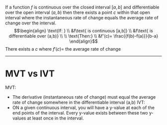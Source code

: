 If a function $f$ is continuous over the closed interval $[a,b]$ and differentiable over the open interval $(a,b)$ then there exists a point $c$ within that open interval where the instantaneous rate of change equals the average rate of change over the interval.
$$\begin{align}
\text{If: } \\
&f\text{ is continuous [a,b]} \\
&f\text{ is differentiable over (a,b)} \\ \\
\text{Then:} \\
&f'(c)= \frac{{f(b)-f(a)}}{b-a}
\end{align}$$
There exists a $c$ where $f'(c)=$ the average rate of change

---

# MVT vs IVT
MVT:
- The derivative (instantaneous rate of change) must equal the average rate of change somewhere in the differentiable interval (a,b)
IVT:
- ON a given continuous interval, you will have a y-value at each of the end points of the interval. Every y-value exists between these two y-values at least once in the interval.